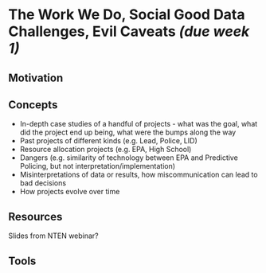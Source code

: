 # The Work We Do, Social Good Data Challenges, Evil Caveats *(due week 1)*

## Motivation

## Concepts
* In-depth case studies of a handful of projects - what was the goal, what did the project end up being, what were the bumps along the way
* Past projects of different kinds (e.g. Lead, Police, LID)
* Resource allocation projects (e.g. EPA, High School)
* Dangers (e.g. similarity of technology between EPA and Predictive Policing, but not interpretation/implementation)
* Misinterpretations of data or results, how miscommunication can lead to bad decisions
* How projects evolve over time


## Resources
Slides from NTEN webinar?

## Tools